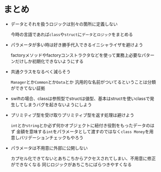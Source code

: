 # まとめ

- データとそれを扱うロジックは別々の箇所に定義しない

  今時の言語であれば`class`や`struct`に`データ`と`ロジック`をまとめる

- パラメータが多い時は好き勝手代入できるイニシャライザを避けよう

  factoryメソッドやfactoryコンストラクタなどを使って業務上必要なパターンだけしか初期化できないようにする

- 共通クラスをなるべく減らそう

  `Manager`とか`Common`とか`Data`とか
  汎用的な名前がついてるということは分類ができてない証拠

- swiftの場合、classは参照型でstructは値型、基本はstructを使いclassで発生してしまうバグを起きないようにしよう

- プリミティブ型を受け取りプリミティブ型を返す処理は避けよう

  `int`とか`string`とか必ず何かオブジェクトに紐付き役割をもったデータのはず
  金額を意味する`int`をパラメータとして渡すのではなく`class Money`を用意しバリデーションチェックもやろう

- パラメータは不用意に外部に公開しない

  カプセル化できてないとあちこちからアクセスされてしまい、不用意に修正ができなくなる
  同じロジックがあちこちにばらつきやすくなる